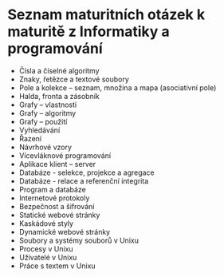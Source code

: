 # Seznam maturitních otázek k maturitě z Informatiky a programování

- Čísla a číselné algoritmy
- Znaky, řetězce a textové soubory
- Pole a kolekce – seznam, množina a mapa         (asociativní pole)
- Halda, fronta a zásobník
- Grafy – vlastnosti
- Grafy – algoritmy
- Grafy – použití
- Vyhledávání
- Řazení
- Návrhové vzory
- Vícevláknové programování
- Aplikace klient – server
- Databáze - selekce, projekce a agregace
- Databáze - relace a referenční integrita
- Program a databáze
- Internetové protokoly
- Bezpečnost a šifrování
- Statické webové stránky
- Kaskádové styly
- Dynamické webové stránky
- Soubory a systémy souborů v Unixu
- Procesy v Unixu
- Uživatelé v Unixu
- Práce s textem v Unixu